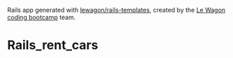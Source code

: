 Rails app generated with [lewagon/rails-templates](https://github.com/lewagon/rails-templates), created by the [Le Wagon coding bootcamp](https://www.lewagon.com) team.
# Rails_rent_cars
